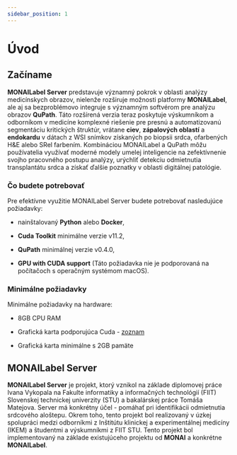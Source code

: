 ```yaml
---
sidebar_position: 1
---
```


# Úvod

## Začíname

**MONAILabel Server** predstavuje významný pokrok v oblasti analýzy medicínskych obrazov, nielenže rozširuje možnosti platformy **MONAILabel**, ale aj sa bezproblémovo integruje s významným softvérom pre analýzu obrazov **QuPath**. Táto rozšírená verzia teraz poskytuje výskumníkom a odborníkom v medicíne komplexné riešenie pre presnú a automatizovanú segmentáciu kritických štruktúr, vrátane **ciev**, **zápalových oblastí** a **endokardu** v dátach z WSI snímkov získaných po biopsii srdca, ofarbených H&E alebo SRel farbením. Kombináciou MONAILabel a QuPath môžu používatelia využívať moderné modely umelej inteligencie na zefektívnenie svojho pracovného postupu analýzy, urýchliť detekciu odmietnutia transplantátu srdca a získať ďalšie poznatky v oblasti digitálnej patológie.

### Čo budete potrebovať

Pre efektívne využitie MONAILabel Server budete potrebovať nasledujúce požiadavky:

- nainštalovaný **Python** alebo **Docker**,

- **Cuda Toolkit** minimálne verzie v11.2,

- **QuPath** minimálnej verzie v0.4.0,

- **GPU with CUDA support** (Táto požiadavka nie je podporovaná na počítačoch s operačným systémom macOS).

### Minimálne požiadavky

Minimálne požiadavky na hardware:

- 8GB CPU RAM

- Grafická karta podporujúca Cuda - [zoznam](https://developer.nvidia.com/cuda-gpus)

- Grafická karta minimálne s 2GB pamäte

## MONAILabel Server

**MONAILabel Server** je projekt, ktorý vznikol na základe diplomovej práce Ivana Vykopala na Fakulte informatiky a informačných technológií (FIIT) Slovenskej technickej univerzity (STU) a bakalárskej práce Tomáša Matejova. Server má konkrétny účel - pomáhať pri identifikácii odmietnutia srdcového aloštepu. Okrem toho, tento projekt bol realizovaný v úzkej spolupráci medzi odborníkmi z Inštitútu klinickej a experimentálnej medicíny (IKEM) a študentmi a výskumníkmi z FIIT STU. Tento projekt bol implementovaný na základe existujúceho projektu od **MONAI** a konkrétne **MONAILabel**.
